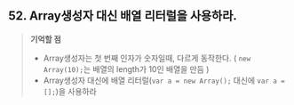 ## 52. Array생성자 대신 배열 리터럴을 사용하라.
> __기억할 점__
> * Array생성자는 첫 번째 인자가 숫자일때, 다르게 동작한다. ( ```new Array(10);```는 배열의 length가 10인 배열을 만듬 )
> * Array생성자 대신에 배열 리터럴(```var a = new Array();``` 대신에 ```var a = [];```)을 사용하라  